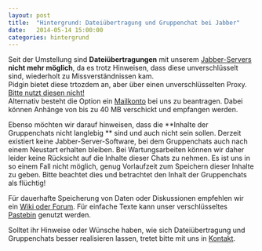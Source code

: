 ```yaml
---
layout: post
title:  "Hintergrund: Dateiübertragung und Gruppenchat bei Jabber"
date:   2014-05-14 15:00:00
categories: hintergrund
---
```

Seit der Umstellung sind **Dateiübertragungen** mit unserem [Jabber-Servers](/service/xmpp.html) **nicht mehr möglich**, da es trotz Hinweisen, dass diese unverschlüsselt sind, wiederholt zu Missverständnissen kam.  
Pidgin bietet diese trtozdem an, aber über einen unverschlüsselten Proxy. [Bitte nutzt diesen nicht!](https://wiki.systemli.org/howto/jabber#b_reitererweitert)  
Alternativ besteht die Option ein [Mailkonto](/service/mail.html) bei uns zu beantragen. Dabei können Anhänge von bis zu 40 MB verschickt und empfangen werden.

Ebenso möchten wir darauf hinweisen, dass die **Inhalte der Gruppenchats nicht langlebig ** sind und auch nicht sein sollen.
Derzeit existiert keine Jabber-Server-Software, bei dem Gruppenchats auch nach einem Neustart erhalten bleiben. Bei Wartungsarbeiten können wir daher leider keine Rücksicht auf die Inhalte dieser Chats zu nehmen.
Es ist uns in so einem Fall nicht möglich, genug Vorlaufzeit zum Speichern dieser Inhalte zu geben. Bitte beachtet dies und betrachtet den Inhalt der Gruppenchats als flüchtig!

Für dauerhafte Speicherung von Daten oder Diskussionen empfehlen wir ein [Wiki oder Forum](service/hosting.html). Für einfache Texte kann unser verschlüsseltes [Pastebin](/service/paste.html) genutzt werden.

Solltet ihr Hinweise oder Wünsche haben, wie sich Dateiübertragung und Gruppenchats besser realisieren lassen, tretet bitte mit uns in [Kontakt](/kontakt.html).

